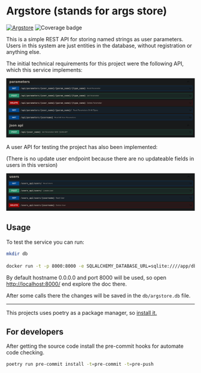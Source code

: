 # Argstore (stands for args store)

[![Argstore](https://github.com/fleshofcat/argstore/actions/workflows/ci_cd.yaml/badge.svg)](https://github.com/fleshofcat/argstore/actions/workflows/ci_cd.yaml)
![Coverage badge](https://img.shields.io/endpoint?url=https://gist.githubusercontent.com/fleshofcat/d01bb46aff24caedfa24f12d77fd3f42/raw/argstore__master.json)

This is a simple REST API for storing named strings as user parameters.
Users in this system are just entities in the database, without registration or anything else.

The initial technical requirements for this project were the following API, which this service implements:

![Required API](doc/required_api.png)

A user API for testing the project has also been implemented:

(There is no update user endpoint because there are no updateable fields in users in this version)

![Users API](doc/users_api.png)

## Usage

To test the service you can run:

``` bash
mkdir db

docker run -t -p 8000:8000 -e SQLALCHEMY_DATABASE_URL=sqlite:////app/db/argstore.db -e INIT_NOT_EXISTED_DB=True -v `readlink -f db`:/app/db ghcr.io/fleshofcat/argstore:latest
```

By default hostname 0.0.0.0 and port 8000 will be used, so open <http://localhost:8000/> end explore the doc there.

After some calls there the changes will be saved in the `db/argstore.db` file.

---------

This projects uses poetry as a package manager, so [install it.](https://python-poetry.org/docs/#installation)

## For developers

After getting the source code install the pre-commit hooks for automate code checking.

``` bash
poetry run pre-commit install -t=pre-commit -t=pre-push
```
